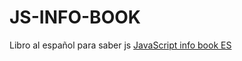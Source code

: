# JS-INFO-BOOK
Libro al español para saber js
[JavaScript info book ES](https://es.javascript.info/)

